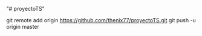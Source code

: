 "# proyectoTS" 


git remote add origin https://github.com/thenix77/proyectoTS.git
git push -u origin master

